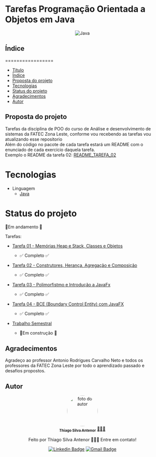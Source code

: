 # Tarefas Programação Orientada a Objetos em Java

<div align="center">
  
![Java](https://img.shields.io/badge/java-%23ED8B00.svg?style=for-the-badge&logo=openjdk&logoColor=white)

</div>

## Índice
=================
<!--ts-->
* [Título](#tarefas--programacao-orientada-a-objetos-em-java)
* [Índice](#índice)
* [Proposta do projeto](#proposta-do-projeto)
* [Tecnologias](#tecnologias)
* [Status do projeto](#status-do-projeto)
* [Agradecimentos](#agradecimentos)
* [Autor](#autor)
<!--te-->


## Proposta do projeto
Tarefas da disciplina de POO do curso de Análise e desenvolvimento de sistemas da FATEC Zona Leste, conforme vou recebendo as tarefas vou atualizando esse repositorio<br>
Além do código no pacote de cada tarefa estará um README com o enunciado de cada exercício daquela tarefa.<br>
Exemplo o README da tarefa 02: [README_TAREFA_02](https://github.com/thiagosilvaantenor/Tarefas_POO_Java/blob/main/src/edu/curso/tarefa_02/README_Tarefa_02.md) 

# Tecnologias
- Linguagem
  - [Java](https://www.oracle.com/br/java/) 

# Status do projeto
🚧Em andamento 🚧

Tarefas:
- [Tarefa 01 - Memórias Heap e Stack, Classes e Objetos](https://github.com/thiagosilvaantenor/Tarefas_POO_Java/tree/main/src/edu/curso/tarefa_01)
  -  ✅ Completo ✅
- [Tarefa 02 - Construtores, Herança, Agregação e Composição](https://github.com/thiagosilvaantenor/Tarefas_POO_Java/tree/main/src/edu/curso/tarefa_02)
  - ✅ Completo ✅
- [Tarefa 03 - Polimorfistmo e Introdução a JavaFx](https://github.com/thiagosilvaantenor/Tarefas_POO_Java/tree/main/src/edu/curso/tarefa_03)
  - ✅ Completo ✅

- [Tarefa 04 - BCE (Boundary Control Entity) com JavaFX ](https://github.com/thiagosilvaantenor/Tarefas_POO_Java/tree/main/src/edu/curso/tarefa_04)
  - ✅ Completo ✅

- [Trabalho Semestral](https://github.com/thiagosilvaantenor/Tarefas_POO_Java/tree/main/src/edu/trabalho_semestral/)
  - 🚧Em construção 🚧

## Agradecimentos
Agradeço ao professor Antonio Rodrigues Carvalho Neto e todos os professores da FATEC Zona Leste por todo o aprendizado passado e desafios propostos.

## Autor

<div align="center">
<a href="https://www.linkedin.com/in/thiago-antenor/">
<img style="border-radius: 50%;" src="https://avatars.githubusercontent.com/u/99970279?v=4" width="100px;" alt="foto do autor"/>
 <br />
 <sub><b>Thiago Silva Antenor</b></sub></a> <a href="https://www.linkedin.com/in/thiago-antenor/" title="Linkedin"> 🧑🏾‍💻</a>


Feito por Thiago Silva Antenor 👨🏾‍💻 Entre em contato!

[![Linkedin Badge](https://img.shields.io/badge/-Thiago-blue?style=flat-square&logo=Linkedin&logoColor=white&link=https://www.linkedin.com/in/thiago-antenor/)](https://www.linkedin.com/in/thiago-antenor/) 
[![Gmail Badge](https://img.shields.io/badge/-thiagoantenor31@gmail.com-c14438?style=flat-square&logo=Gmail&logoColor=white&link=mailto:thiagoantenor31.com)](mailto:thiagoantenor31.com)
</div>
